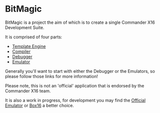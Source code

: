 # BitMagic

BitMagic is a project the aim of which is to create a single Commander X16 Development Suite.

It is comprised of four parts:

- [Template Engine](BitMagic.Documentation/TemplateEngine.md)
- [Compiler](BitMagic.Documentation/Compiler.md)
- [Debugger](BitMagic.Documentation/Debugger.md)
- [Emulator](BitMagic.Documentation/Emulator.md)

Generally you'll want to start with either the Debugger or the Emulators, so please follow those links for more information!

Please note, this is not an 'official' application that is endorsed by the Commander X16 team.

It is also a work in progress, for development you may find the [Official Emulator](https://github.com/X16Community/x16-emulator) or [Box16](https://github.com/indigodarkwolf/box16) a better choice.
